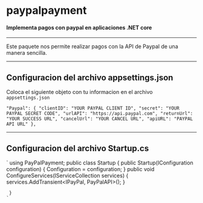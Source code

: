 # paypalpayment

#### Implementa pagos con paypal en aplicaciones .NET core
___

Este paquete nos permite realizar pagos con la API de Paypal de una manera sencilla.

___

## Configuracion del archivo appsettings.json

Coloca el siguiente objeto con tu informacion en el archivo `appsettings.json`

`"Paypal": {
    "clientID": "YOUR PAYPAL CLIENT ID",
    "secret": "YOUR PAYPAL SECRET CODE",
    "urlAPI": "https://api.paypal.com",
    "returnUrl": "YOUR SUCCESS URL",
    "cancelUrl": "YOUR CANCEL URL",
    "apiURL": "PAYPAL API URL"
  },`
  
  
 ---
 
 ## Configuracion del archivo Startup.cs
 
 `
 using PayPalPayment;
 public class Startup
    {
        public Startup(IConfiguration configuration)
        {
            Configuration = configuration;
        }
        public void ConfigureServices(IServiceCollection services)
        {
            services.AddTransient<IPayPal, PayPalAPI>();
        }
        
     }
    `


